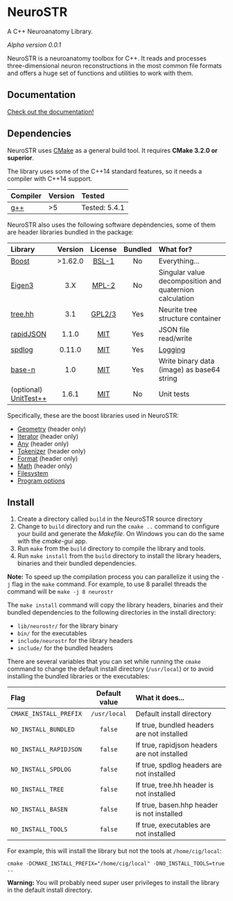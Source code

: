 # NeuroSTR

A C++ Neuroanatomy Library.

*Alpha version 0.0.1*

NeuroSTR is a neuroanatomy toolbox for C++. It reads and processes three-dimensional neuron reconstructions in the most common file formats and offers a huge set of functions and utilities to work with them.

## Documentation

[Check out the documentation!](https://lrodriguezlujan.github.io/neurostr)

## Dependencies

NeuroSTR uses [CMake](http://cmake.org) as a general build tool. It requires **CMake 3.2.0 or superior**.

The library uses some of the C++14 standard features, so it needs a compiler with C++14 support.

| Compiler | Version | Tested |
|:--|:--|:--
| [g++](https://gcc.gnu.org/) | >5 | Tested: 5.4.1 |

NeuroSTR also uses the following software depèndencies, some of them are header libraries bundled in the package:

| Library | Version | License |  Bundled | What for?
| :-- | :--: | :--: | :--: | :--
| [Boost](http://www.boost.org/) | >1.62.0 | [BSL-1](http://www.boost.org/users/license.html) | No | Everything... |
| [Eigen3](http://eigen.tuxfamily.org/index.php?title=Main_Page) | 3.X | [MPL-2](https://www.mozilla.org/en-US/MPL/2.0/) | No | Singular value decomposition and quaternion calculation |
| [tree.hh](http://tree.phi-sci.com/) | 3.1 | [GPL2/3](https://www.gnu.org/licenses/) | Yes | Neurite tree structure container |
| [rapidJSON](http://rapidjson.org/) | 1.1.0 | [MIT](https://opensource.org/licenses/MIT) | Yes | JSON file read/write |
| [spdlog](https://github.com/gabime/spdlog) | 0.11.0 | [MIT](https://opensource.org/licenses/MIT) | Yes | [Logging](classes/log.html) |
| [base-n](https://github.com/azawadzki/base-n) | 1.0 |  [MIT](https://opensource.org/licenses/MIT) | Yes | Write binary data (image) as base64 string |
| (optional) [UnitTest++](https://github.com/unittest-cpp/unittest-cpp) | 1.6.1 | [MIT](https://opensource.org/licenses/MIT) | No | Unit tests |

Specifically, these are the boost libraries used in NeuroSTR:

- [Geometry](http://www.boost.org/doc/libs/release/libs/geometry/) (header only)
- [Iterator](http://www.boost.org/doc/libs/release/libs/iterator/) (header only)
- [Any](http://www.boost.org/doc/libs/release/libs/any/) (header only)
- [Tokenizer](http://www.boost.org/doc/libs/release/libs/tokenizer/) (header only)
- [Format](http://www.boost.org/doc/libs/release/libs/format/) (header only)
- [Math](http://www.boost.org/doc/libs/release/libs/math/) (header only)
- [Filesystem](http://www.boost.org/doc/libs/release/libs/filesystem/)
- [Program options](http://www.boost.org/doc/libs/release/libs/program_options/)

## Install

1. Create a directory called `build` in the NeuroSTR source directory
1. Change to `build` directory and run the `cmake ..` command to configure your build and generate the *Makefile*. On Windows you can do the same with the *cmake-gui* app.
1. Run `make` from the `build` directory to compile the library and tools.
1. Run `make install` from the `build` directory to install the library headers, binaries and their bundled dependencies.

**Note:** To speed up the compilation process you can parallelize it using the `-j` flag in the `make` command. For example, to use 8 parallel threads the command will be `make -j 8 neurostr`

The `make install` command will copy the library headers, binaries and their bundled dependencies to the following directories in the install directory:

- `lib/neurostr/` for the library binary
- `bin/` for the executables
- `include/neurostr` for the library headers
- `include/` for the bundled headers

There are several variables that you can set while running the `cmake` command to change the default install directory (`/usr/local`) or to avoid installing the bundled libraries or the executables:

| Flag | Default value | What it does...|
|:--| :--: |:-
|`CMAKE_INSTALL_PREFIX` | `/usr/local` | Default install directory |
|`NO_INSTALL_BUNDLED` | `false` | If true, bundled headers are not installed |
|`NO_INSTALL_RAPIDJSON` | `false` | If true, rapidjson headers are not installed |
|`NO_INSTALL_SPDLOG` | `false` | If true, spdlog headers are not installed |
|`NO_INSTALL_TREE` | `false` | If true, tree.hh header is not installed |
|`NO_INSTALL_BASEN` | `false` | If true, basen.hhp header is not installed |
|`NO_INSTALL_TOOLS` | `false` | If true, executables are not installed |

For example, this will install the library but not the tools at `/home/cig/local`:

`cmake -DCMAKE_INSTALL_PREFIX="/home/cig/local" -DNO_INSTALL_TOOLS=true ..`

**Warning:** You will probably need super user privileges to install the library in the default install directory.
